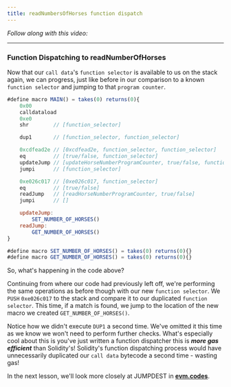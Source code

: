 ```yaml
---
title: readNumbersOfHorses function dispatch
---
```


_Follow along with this video:_

---

### Function Dispatching to readNumberOfHorses

Now that our `call data`'s `function selector` is available to us on the stack again, we can progress, just like before in our comparison to a known `function selector` and jumping to that `program counter`.

```js
#define macro MAIN() = takes(0) returns(0){
    0x00
    calldataload
    0xe0
    shr        // [function_selector]

    dup1       // [function_selector, function_selector]

    0xcdfead2e // [0xcdfead2e, function_selector, function_selector]
    eq         // [true/false, function_selector]
    updateJump // [updateHorseNumberProgramCounter, true/false, function_selector]
    jumpi      // [function_selector]

    0xe026c017 // [0xe026c017, function_selector]
    eq         // [true/false]
    readJump   // [readHorseNumberProgramCounter, true/false]
    jumpi      // []

    updateJump:
        SET_NUMBER_OF_HORSES()
    readJump:
        GET_NUMBER_OF_HORSES()
}

#define macro SET_NUMBER_OF_HORSES() = takes(0) returns(0){}
#define macro GET_NUMBER_OF_HORSES() = takes(0) returns(0){}
```

So, what's happening in the code above?

Continuing from where our code had previously left off, we're performing the same operations as before though with our new `function selector`. We `PUSH` `0xe026c017` to the stack and compare it to our duplicated `function selector`. This time, if a match is found, we jump to the location of the new macro we created `GET_NUMBER_OF_HORSES()`.

Notice how we didn't execute `DUP1` a second time. We've omitted it this time as we know we won't need to perform further checks. What's especially cool about this is you've just written a function dispatcher this is **_more gas efficient_** than Solidity's! Solidity's function dispatching process would have unnecessarily duplicated our `call data` bytecode a second time - wasting gas!

In the next lesson, we'll look more closely at JUMPDEST in [**evm.codes**](https://www.evm.codes/?fork=shanghai).
